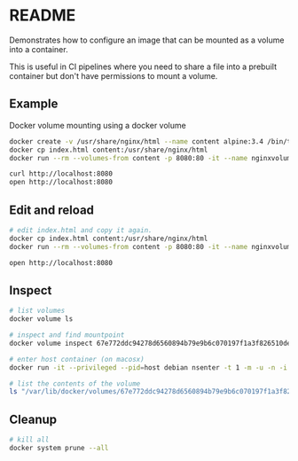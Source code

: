 # README
Demonstrates how to configure an image that can be mounted as a volume into a container. 

This is useful in CI pipelines where you need to share a file into a prebuilt container but don't have permissions to mount a volume.  

## Example
Docker volume mounting using a docker volume
```sh
docker create -v /usr/share/nginx/html --name content alpine:3.4 /bin/true
docker cp index.html content:/usr/share/nginx/html
docker run --rm --volumes-from content -p 8080:80 -it --name nginxvolume nginx:1.19.9 

curl http://localhost:8080
open http://localhost:8080
```

## Edit and reload
```sh
# edit index.html and copy it again. 
docker cp index.html content:/usr/share/nginx/html
docker run --rm --volumes-from content -p 8080:80 -it --name nginxvolume nginx:1.19.9 

open http://localhost:8080
```

## Inspect
```sh
# list volumes
docker volume ls    

# inspect and find mountpoint
docker volume inspect 67e772ddc94278d6560894b79e9b6c070197f1a3f826510de4cc749644b6b49

# enter host container (on macosx)
docker run -it --privileged --pid=host debian nsenter -t 1 -m -u -n -i sh

# list the contents of the volume
ls "/var/lib/docker/volumes/67e772ddc94278d6560894b79e9b6c070197f1a3f826510de4cc749644b6b497/_data"
```

## Cleanup

```sh
# kill all
docker system prune --all 
```